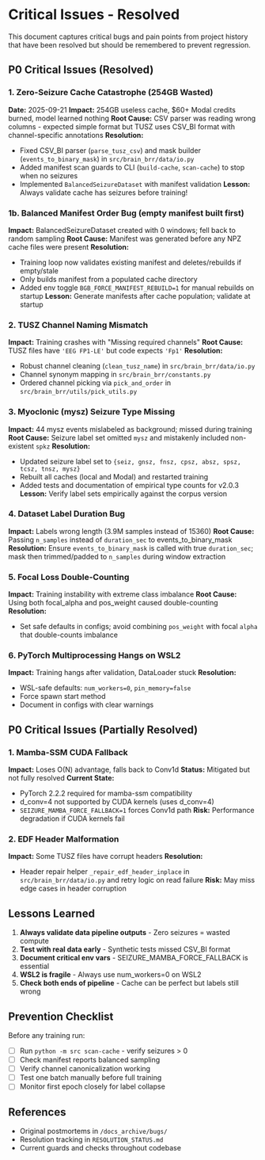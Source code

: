 # Critical Issues - Resolved

This document captures critical bugs and pain points from project history that have been resolved but should be remembered to prevent regression.

## P0 Critical Issues (Resolved)

### 1. Zero-Seizure Cache Catastrophe (254GB Wasted)
**Date:** 2025-09-21
**Impact:** 254GB useless cache, $60+ Modal credits burned, model learned nothing
**Root Cause:** CSV parser was reading wrong columns - expected simple format but TUSZ uses CSV_BI format with channel-specific annotations
**Resolution:**
- Fixed CSV_BI parser (`parse_tusz_csv`) and mask builder (`events_to_binary_mask`) in `src/brain_brr/data/io.py`
- Added manifest scan guards to CLI (`build-cache`, `scan-cache`) to stop when no seizures
- Implemented `BalancedSeizureDataset` with manifest validation
**Lesson:** Always validate cache has seizures before training!

### 1b. Balanced Manifest Order Bug (empty manifest built first)
**Impact:** BalancedSeizureDataset created with 0 windows; fell back to random sampling
**Root Cause:** Manifest was generated before any NPZ cache files were present
**Resolution:**
- Training loop now validates existing manifest and deletes/rebuilds if empty/stale
- Only builds manifest from a populated cache directory
- Added env toggle `BGB_FORCE_MANIFEST_REBUILD=1` for manual rebuilds on startup
**Lesson:** Generate manifests after cache population; validate at startup

### 2. TUSZ Channel Naming Mismatch
**Impact:** Training crashes with "Missing required channels"
**Root Cause:** TUSZ files have `'EEG FP1-LE'` but code expects `'Fp1'`
**Resolution:**
- Robust channel cleaning (`clean_tusz_name`) in `src/brain_brr/data/io.py`
- Channel synonym mapping in `src/brain_brr/constants.py`
- Ordered channel picking via `pick_and_order` in `src/brain_brr/utils/pick_utils.py`

### 3. Myoclonic (mysz) Seizure Type Missing
**Impact:** 44 mysz events mislabeled as background; missed during training
**Root Cause:** Seizure label set omitted `mysz` and mistakenly included non-existent `spkz`
**Resolution:**
- Updated seizure label set to `{seiz, gnsz, fnsz, cpsz, absz, spsz, tcsz, tnsz, mysz}`
- Rebuilt all caches (local and Modal) and restarted training
- Added tests and documentation of empirical type counts for v2.0.3
**Lesson:** Verify label sets empirically against the corpus version

### 4. Dataset Label Duration Bug
**Impact:** Labels wrong length (3.9M samples instead of 15360)
**Root Cause:** Passing `n_samples` instead of `duration_sec` to events_to_binary_mask
**Resolution:** Ensure `events_to_binary_mask` is called with true `duration_sec`; mask then trimmed/padded to `n_samples` during window extraction

### 5. Focal Loss Double-Counting
**Impact:** Training instability with extreme class imbalance
**Root Cause:** Using both focal_alpha and pos_weight caused double-counting
**Resolution:**
- Set safe defaults in configs; avoid combining `pos_weight` with focal `alpha` that double-counts imbalance

### 6. PyTorch Multiprocessing Hangs on WSL2
**Impact:** Training hangs after validation, DataLoader stuck
**Resolution:**
- WSL-safe defaults: `num_workers=0`, `pin_memory=false`
- Force spawn start method
- Document in configs with clear warnings

## P0 Critical Issues (Partially Resolved)

### 1. Mamba-SSM CUDA Fallback
**Impact:** Loses O(N) advantage, falls back to Conv1d
**Status:** Mitigated but not fully resolved
**Current State:**
- PyTorch 2.2.2 required for mamba-ssm compatibility
- d_conv=4 not supported by CUDA kernels (uses d_conv=4)
- `SEIZURE_MAMBA_FORCE_FALLBACK=1` forces Conv1d path
**Risk:** Performance degradation if CUDA kernels fail

### 2. EDF Header Malformation
**Impact:** Some TUSZ files have corrupt headers
**Resolution:**
- Header repair helper `_repair_edf_header_inplace` in `src/brain_brr/data/io.py` and retry logic on read failure
**Risk:** May miss edge cases in header corruption

## Lessons Learned

1. **Always validate data pipeline outputs** - Zero seizures = wasted compute
2. **Test with real data early** - Synthetic tests missed CSV_BI format
3. **Document critical env vars** - SEIZURE_MAMBA_FORCE_FALLBACK is essential
4. **WSL2 is fragile** - Always use num_workers=0 on WSL2
5. **Check both ends of pipeline** - Cache can be perfect but labels still wrong

## Prevention Checklist

Before any training run:
- [ ] Run `python -m src scan-cache` - verify seizures > 0
- [ ] Check manifest reports balanced sampling
- [ ] Verify channel canonicalization working
- [ ] Test one batch manually before full training
- [ ] Monitor first epoch closely for label collapse

## References
- Original postmortems in `/docs_archive/bugs/`
- Resolution tracking in `RESOLUTION_STATUS.md`
- Current guards and checks throughout codebase
